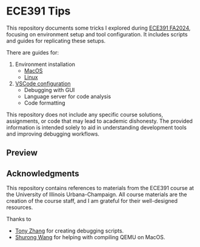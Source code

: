 # ECE391 Tips

This repository documents some tricks I explored during
[ECE391 FA2024](https://courses.grainger.illinois.edu/ece391/fa2024/),
focusing on environment setup and tool configuration.
It includes scripts and guides for replicating these setups.

There are guides for:
1. Environment installation
    - [MacOS](./macos.md)
    - [Linux](./linux.md)
2. [VSCode configuration](./vscode.md)
    - Debugging with GUI
    - Language server for code analysis
    - Code formatting

This repository does not include any specific course solutions, assignments, or code
that may lead to academic dishonesty.
The provided information is intended solely to aid in
understanding development tools and improving debugging workflows.

## Preview

## Acknowledgments

This repository contains references to materials from the ECE391 course at the University of Illinois Urbana-Champaign. All course materials are the creation of the course staff, and I am grateful for their well-designed resources.

Thanks to
- [Tony Zhang](https://github.com/tz61) for creating debugging scripts.
- [Shurong Wang](https://github.com/shurongwang) for helping with compiling QEMU on MacOS.
